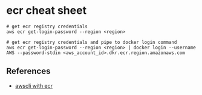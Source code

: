 # ecr cheat sheet

```text
# get ecr registry credentials
aws ecr get-login-password --region <region>

# get ecr registry credentials and pipe to docker login command
aws ecr get-login-password --region <region> | docker login --username AWS --password-stdin <aws_account_id>.dkr.ecr.region.amazonaws.com
```

## References

* [awscli with ecr](https://docs.aws.amazon.com/AmazonECR/latest/userguide/getting-started-cli.html)
